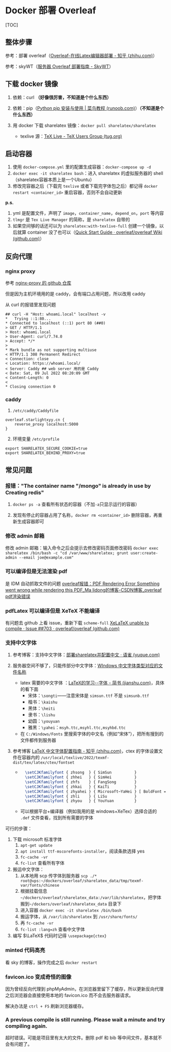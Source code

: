 # Docker 部署 Overleaf

[TOC]

## 整体步骤



参考：部署 overleaf（[Overleaf-在线Latex编辑器部署 - 知乎 (zhihu.com)](https://zhuanlan.zhihu.com/p/150827584)）

参考：skyWT（[服务器 Overleaf 部署指南 - SkyWT](https://blog.skywt.cn/posts/self-host-overleaf)）



## 下载 docker 镜像





1. 依赖：curl **（好像很厉害，不知道是个什么东西）**

2. 依赖：pip（[Python pip 安装与使用 | 菜鸟教程 (runoob.com)](https://www.runoob.com/w3cnote/python-pip-install-usage.html)）**（不知道是个什么东西）**

3. 用 docker 下载 sharelatex 镜像：`docker pull sharelatex/sharelatex` 
    - texlive 源：[TeX Live - TeX Users Group (tug.org)](https://tug.org/texlive/)



## 启动容器



1. 使用 `docker-compose.yml` 里的配置生成容器：`docker-compose up -d`
2. `docker exec -it sharelatex bash`：进入 sharelatex 的虚拟服务器的 shell（sharelatex容器本质上是一个Ubuntu）
3. 修改完容器之后（下载完 `texlive` 或者下载完字体包之后）都记得 `docker restart <container_id>`  重启容器，否则不会自动更新



**p.s.**



1. yml 是配置文件，声明了 `image`，`container_name`，`depend_on`，`port` 等内容
2. `tlmgr` 是 `Tex Live Manager` 的简称，是 `sharelatex` 自带的
3. 如果空间够的话还可以为 `sharelatex:with-texlive-full` 创建一个镜像，以后就算 container 没了也可以（[Quick Start Guide · overleaf/overleaf Wiki (github.com)](https://github.com/overleaf/overleaf/wiki/Quick-Start-Guide)）





## 反向代理



### nginx proxy



参考  [nginx-proxy 的 github 仓库](https://github.com/nginx-proxy/nginx-proxy)



但是因为主机环境用的是 caddy，会有端口占用问题，所以改用 caddy



从 curl 的报错里发现问题

```shell
## curl -H "Host: whoami.local" localhost -v
*   Trying ::1:80...
* Connected to localhost (::1) port 80 (##0)
> GET / HTTP/1.1
> Host: whoami.local
> User-Agent: curl/7.74.0
> Accept: */*
>
* Mark bundle as not supporting multiuse
< HTTP/1.1 308 Permanent Redirect
< Connection: close
< Location: https://whoami.local/
< Server: Caddy ## web server 用的是 Caddy
< Date: Sat, 09 Jul 2022 08:20:09 GMT
< Content-Length: 0
<
* Closing connection 0
```





### caddy



1. `/etc/caddy/Caddyfile`

 ```caddy
 overleaf.starlightxyy.cn {
     reverse_proxy localhost:5000
 }
 ```

2. 环境变量 `/etc/profile`

```
export SHARELATEX_SECURE_COOKIE=true
export SHARELATEX_BEHIND_PROXY=true
```







## 常见问题



### 报错："The container name "/mongo" is already in use by Creating redis"



1. `docker ps -a` 查看所有状态的容器（不加`-a`只显示运行的容器）

2. 发现有停止的容器占用了名称，`docker rm <container_id>` 删除容器，再重新生成容器即可



### 修改 admin 邮箱



修改 admin 邮箱：输入命令之后会提示去修改密码页面修改密码 `docker exec sharelatex /bin/bash -c "cd /var/www/sharelatex; grunt user:create-admin --email joe@example.com"`



### 可以编译但是无法渲染 pdf



是 IDM 自动抓取文件的问题 [overleaf报错：PDF Rendering Error Something went wrong while rendering this PDF_Ma lidong的博客-CSDN博客_overleaf pdf渲染错误](https://blog.csdn.net/qq_41684249/article/details/118638988)



### pdfLatex 可以编译但是 XeTeX 不能编译 



有问题去 github 上看 issue，重新下载 `scheme-full` [XeLaTeX unable to compile · Issue ##703 · overleaf/overleaf (github.com)](https://github.com/overleaf/overleaf/issues/703)



### 支持中文字体



1. 参考博客：支持中文字体：[部署sharelatex并配置中文 · 语雀 (yuque.com)](https://www.yuque.com/latex/sharelatex/vdit69)

2. 服务器空间不够了，只能传部分中文字体：[WIndows 中文字体类型对应的文件名称](https://blog.csdn.net/qq_29856789/article/details/80883301)
    - latex 需要的中文字体 ：[LaTeX的学习--字体 - 简书 (jianshu.com)](https://www.jianshu.com/p/9c3845f76668)，具体的看下面
        - 宋体：`\songti`——注意宋体是 `simsun.ttf` 不是 `simsunb.ttf`
        - 楷书：`\kaishu`
        - 黑体：`\heiti`
        - 隶书：`\lishu`
        - 幼圆：`\youyuan`
        - 雅黑：`\yahei`：`msyh.ttc,msyhl.ttc,msyhbd.ttc`
    - 在 `C:/Windows/Fonts` 里搜索字体的中文名（例如“宋体”），把所有搜到的文件都传到服务器

3. 参考博客 [LaTeX 中文字体配置指南 - 知乎 (zhihu.com)](https://zhuanlan.zhihu.com/p/538459335)，ctex 的字体设置文件在容器内的 `/usr/local/texlive/2022/texmf-dist/tex/latex/ctex/fontset`

    - ```tex
        \setCJKfamilyfont { zhsong  } { SimSun          }
        \setCJKfamilyfont { zhhei   } { SimHei          }
        \setCJKfamilyfont { zhfs    } { FangSong        }
        \setCJKfamilyfont { zhkai   } { KaiTi           }
        \setCJKfamilyfont { zhyahei } { Microsoft~YaHei } [ BoldFont = *~Bold ]
        \setCJKfamilyfont { zhli    } { LiSu            }
        \setCJKfamilyfont { zhyou   } { YouYuan         }
        ```

    - 可以根据平台+编译器（例如我用的是 windows+XeTex）选择合适的 `.def` 文件查看，找到所有需要的字体





可行的步骤：

1. 下载 microsoft 标准字体
    1. `apt-get update`
    2. `apt install ttf-mscorefonts-installer`，阅读条款选择 yes
    3. `fc-cache -vr`
    4. `fc-list` 查看所有字体
2. 搬运中文字体：
    1. 从本地用 scp 传字体到服务器 `scp ./* root@vps:~/dockers/overleaf/sharelatex_data/tmp/texmf-var/fonts/chinese`
    2. 根据挂载信息`~/dockers/overleaf/sharelatex_data:/var/lib/sharelatex`，把字体搬到`~/dockers/overleaf/sharelatex_data` 目录下
    3. 进入容器 `docker exec -it sharelatex /bin/bash`
    4. 搬运字体，从 `/var/lib/sharelatex` 到 `/usr/share/fonts/`
    5. 再 `fc-cache -vr` 
    6. `fc-list :lang=zh` 查看中文字体
3. 编写 $\LaTeX$ 代码时记得 `\usepackage{ctex}`



### minted 代码高亮



看 sky 的博客，操作完成之后 `docker restart`



### favicon.ico 变成奇怪的图像



因为曾经反向代理到 phpMyAdmin，在浏览器里留下了缓存，所以更新反向代理之后浏览器会直接使用本地的 favicon.ico 而不会去服务器请求。



解决办法是 `ctrl + F5` 刷新浏览器缓存。





### A previous compile is still running. Please wait a minute and try compiling again.



超时错误。可能是项目里有太大的文件。删除 pdf 和 bib 等中间文件，基本就不会有问题了。

